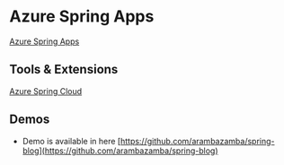 # Azure Spring Apps

[Azure Spring Apps](https://learn.microsoft.com/en-us/azure/spring-apps/)

## Tools & Extensions

[Azure Spring Cloud](https://marketplace.visualstudio.com/items?itemName=microsoft.azure-spring-cloud)

## Demos

- Demo is available in here [https://github.com/arambazamba/spring-blog](https://github.com/arambazamba/spring-blog)